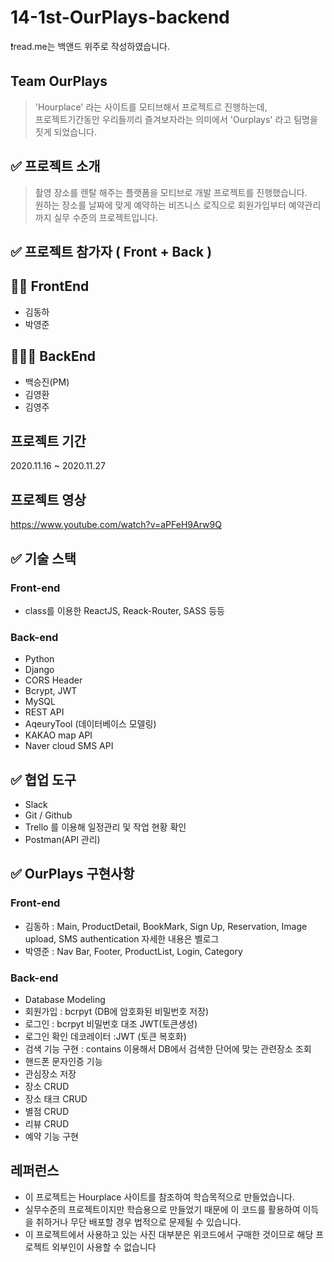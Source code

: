 # 14-1st-OurPlays-backend
❗️read.me는 백앤드 위주로 작성하였습니다.
## Team OurPlays
> 'Hourplace' 라는 사이트를 모티브해서 프로젝트르 진행하는데, <br> 
프로젝트기간동안 우리들끼리 즐겨보자라는 의미에서 'Ourplays' 라고 팀명을 짓게 되었습니다.

## ✅ 프로젝트 소개 
> 촬영 장소를 렌탈 해주는 플랫폼을 모티브로 개발 프로젝트를 진행했습니다.<br>
원하는 장소를 날짜에 맞게 예약하는 비즈니스 로직으로 회원가입부터 예약관리까지 실무 수준의 프로젝트입니다.

## ✅ 프로젝트 참가자 ( Front + Back )

## 👨‍👦 FrontEnd
- 김동하
- 박영준

## 👨‍👦‍👦 BackEnd
- 백승진(PM)
- 김영환
- 김영주

## 프로젝트 기간
2020.11.16 ~ 2020.11.27

## 프로젝트 영상
https://www.youtube.com/watch?v=aPFeH9Arw9Q

 ## ✅ 기술 스택
 ### Front-end
 - class를 이용한 ReactJS, Reack-Router, SASS 등등
 ### Back-end
 - Python
 - Django
 - CORS Header
 - Bcrypt, JWT
 - MySQL
 - REST API
 - AqeuryTool (데이터베이스 모델링)
 - KAKAO map API
 - Naver cloud SMS API
 
 ## ✅ 협업 도구
 - Slack
 - Git / Github
 - Trello 를 이용해 일정관리 및 작업 현황 확인
 - Postman(API 관리)
 
 ## ✅ OurPlays 구현사항
 ### Front-end
 - 김동하 : Main, ProductDetail, BookMark, Sign Up, Reservation, Image upload, SMS authentication 자세한 내용은 벨로그
 - 박영준 : Nav Bar, Footer, ProductList, Login, Category
 
 ### Back-end
 - Database Modeling
 - 회원가입 : bcrpyt (DB에 암호화된 비밀번호 저장)
 - 로그인 : bcrpyt 비밀번호 대조 JWT(토큰생성)
 - 로그인 확인 데코레이터 :JWT (토큰 복호화)
 - 검색 기능 구현 : contains 이용해서 DB에서 검색한 단어에 맞는 관련장소 조회
 - 핸드폰 문자인증 기능 
 - 관심장소 저장
 - 장소 CRUD
 - 장소 태크 CRUD
 - 별점 CRUD
 - 리뷰 CRUD
 - 예약 기능 구현 
 
 ## 레퍼런스
 - 이 프로젝트는 Hourplace 사이트를 참조하여 학습목적으로 만들었습니다.
 - 실무수준의 프로젝트이지만 학습용으로 만들었기 때문에 이 코드를 활용하여 이득을 취하거나 무단 배포할 경우 법적으로 문제될 수 있습니다.
 - 이 프로젝트에서 사용하고 있는 사진 대부분은 위코드에서 구매한 것이므로 해당 프로젝트 외부인이 사용할 수 없습니다 
 
